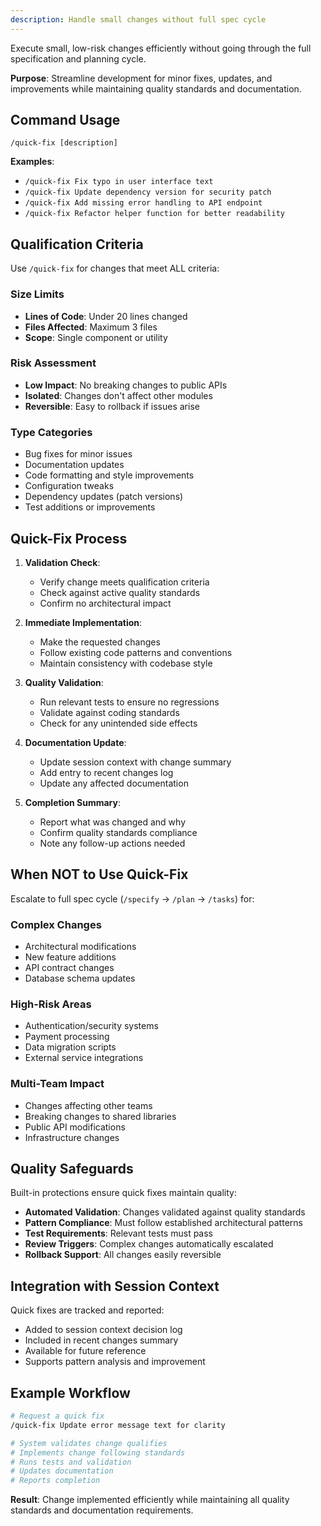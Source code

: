 ```yaml
---
description: Handle small changes without full spec cycle
---
```


Execute small, low-risk changes efficiently without going through the full specification and planning cycle.

**Purpose**: Streamline development for minor fixes, updates, and improvements while maintaining quality standards and documentation.

## Command Usage

`/quick-fix [description]`

**Examples**:
- `/quick-fix Fix typo in user interface text`
- `/quick-fix Update dependency version for security patch`
- `/quick-fix Add missing error handling to API endpoint`
- `/quick-fix Refactor helper function for better readability`

## Qualification Criteria

Use `/quick-fix` for changes that meet ALL criteria:

### Size Limits
- **Lines of Code**: Under 20 lines changed
- **Files Affected**: Maximum 3 files
- **Scope**: Single component or utility

### Risk Assessment
- **Low Impact**: No breaking changes to public APIs
- **Isolated**: Changes don't affect other modules
- **Reversible**: Easy to rollback if issues arise

### Type Categories
- Bug fixes for minor issues
- Documentation updates
- Code formatting and style improvements
- Configuration tweaks
- Dependency updates (patch versions)
- Test additions or improvements

## Quick-Fix Process

1. **Validation Check**:
   - Verify change meets qualification criteria
   - Check against active quality standards
   - Confirm no architectural impact

2. **Immediate Implementation**:
   - Make the requested changes
   - Follow existing code patterns and conventions
   - Maintain consistency with codebase style

3. **Quality Validation**:
   - Run relevant tests to ensure no regressions
   - Validate against coding standards
   - Check for any unintended side effects

4. **Documentation Update**:
   - Update session context with change summary
   - Add entry to recent changes log
   - Update any affected documentation

5. **Completion Summary**:
   - Report what was changed and why
   - Confirm quality standards compliance
   - Note any follow-up actions needed

## When NOT to Use Quick-Fix

Escalate to full spec cycle (`/specify` → `/plan` → `/tasks`) for:

### Complex Changes
- Architectural modifications
- New feature additions
- API contract changes
- Database schema updates

### High-Risk Areas
- Authentication/security systems
- Payment processing
- Data migration scripts
- External service integrations

### Multi-Team Impact
- Changes affecting other teams
- Breaking changes to shared libraries
- Public API modifications
- Infrastructure changes

## Quality Safeguards

Built-in protections ensure quick fixes maintain quality:

- **Automated Validation**: Changes validated against quality standards
- **Pattern Compliance**: Must follow established architectural patterns
- **Test Requirements**: Relevant tests must pass
- **Review Triggers**: Complex changes automatically escalated
- **Rollback Support**: All changes easily reversible

## Integration with Session Context

Quick fixes are tracked and reported:
- Added to session context decision log
- Included in recent changes summary
- Available for future reference
- Supports pattern analysis and improvement

## Example Workflow

```bash
# Request a quick fix
/quick-fix Update error message text for clarity

# System validates change qualifies
# Implements change following standards
# Runs tests and validation
# Updates documentation
# Reports completion
```

**Result**: Change implemented efficiently while maintaining all quality standards and documentation requirements.